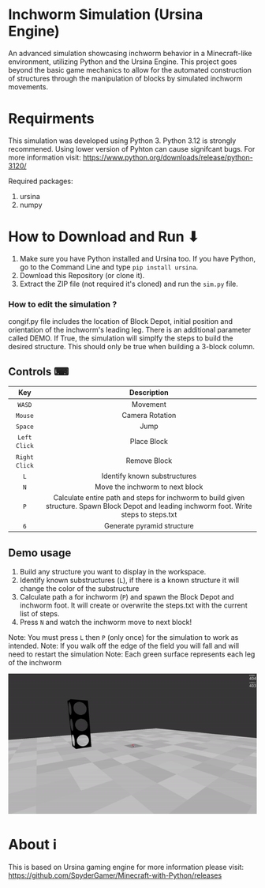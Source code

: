 # Inchworm Simulation (Ursina Engine)
An advanced simulation showcasing inchworm behavior in a Minecraft-like environment, utilizing Python and the Ursina Engine. This project goes beyond the basic game mechanics to allow for the automated construction of structures through the manipulation of blocks by simulated inchworm movements.

# Requirments 
This simulation was developed using Python 3. Python 3.12 is strongly recommened. Using lower version of Pyhton can cause signifcant bugs.  For more information visit: https://www.python.org/downloads/release/python-3120/ 

Required packages: 
1. ursina 
2. numpy 

# How to Download and Run ⬇
1. Make sure you have Python installed and Ursina too. If you have Python, go to the Command Line and type `pip install ursina`.
2. Download this Repository (or clone it).
3. Extract the ZIP file (not required it's cloned) and run the `sim.py` file.

### How to edit the simulation ?
congif.py file includes the location of Block Depot, initial position and orientation of the inchworm's leading leg. There is an additional parameter called DEMO. If True, the simulation will simplfy the steps to build the desired structure. This should only be true when building a 3-block column.

## Controls ⌨
| Key | Description |
| :---: | :---: |
| `WASD` | Movement |
| `Mouse` | Camera Rotation |
| `Space` | Jump |
| `Left Click` | Place Block |
| `Right Click` | Remove Block |
| `L` | Identify known substructures |
| `N` | Move the inchworm to next block |
| `P` | Calculate entire path and steps for inchworm to build given structure. Spawn Block Depot and leading inchworm foot. Write steps to steps.txt |
| `6` | Generate pyramid structure |

## Demo usage 
1. Build any structure you want to display in the workspace. 
2. Identify known substructures (`L`), if there is a known structure it will change the color of the substructure
3. Calculate path a for inchworm (`P`) and spawn the Block Depot and inchworm foot. It will create or overwrite the steps.txt with the current list of steps.
4. Press `N` and watch the inchworm move to next block!

Note: You must press `L` then `P` (only once) for the simulation to work as intended.
Note: If you walk off the edge of the field you will fall and will need to restart the simulation
Note: Each green surface represents each leg of the inchworm

![Simulation Demo](Demosimulation-ezgif.com-video-to-gif-converter.gif)

# About ℹ
This is based on Ursina gaming engine for more information please visit: https://github.com/SpyderGamer/Minecraft-with-Python/releases